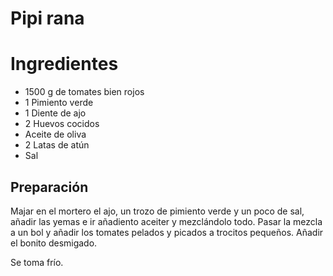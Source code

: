 # Pipi rana

# Ingredientes
* 1500 g de tomates bien rojos
* 1 Pimiento verde
* 1 Diente de ajo
* 2 Huevos cocidos
* Aceite de oliva
* 2 Latas de atún
* Sal

## Preparación

Majar en el mortero el ajo, un trozo de pimiento verde y un poco de sal, añadir las yemas e ir añadiento aceiter y mezclándolo todo. Pasar la mezcla a un bol y añadir los tomates pelados y picados a trocitos pequeños. Añadir el bonito desmigado.

Se toma frío.
